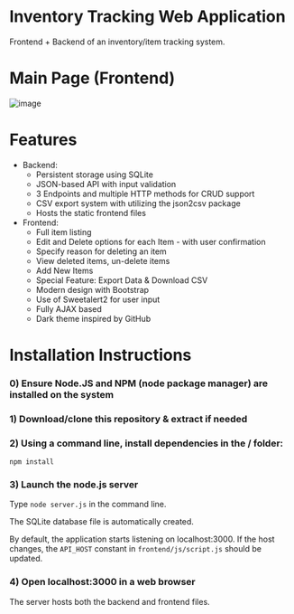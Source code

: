 # Inventory Tracking Web Application

Frontend + Backend of an inventory/item tracking system.

# Main Page (Frontend)
![image](https://user-images.githubusercontent.com/50718889/167464062-2b2302ae-6634-4a51-829b-b2f2410bd35c.png)

# Features
- Backend:
  - Persistent storage using SQLite
  - JSON-based API with input validation
  - 3 Endpoints and multiple HTTP methods for CRUD support
  - CSV export system with utilizing the json2csv package
  - Hosts the static frontend files
- Frontend:
  - Full item listing
  - Edit and Delete options for each Item - with user confirmation
  - Specify reason for deleting an item
  - View deleted items, un-delete items
  - Add New Items
  - Special Feature: Export Data & Download CSV
  - Modern design with Bootstrap
  - Use of Sweetalert2 for user input
  - Fully AJAX based
  - Dark theme inspired by GitHub

# Installation Instructions

### 0) Ensure Node.JS and NPM (node package manager) are installed on the system
### 1) Download/clone this repository & extract if needed
### 2) Using a command line, install dependencies in the / folder:
`npm install`

### 3) Launch the node.js server
Type `node server.js` in the command line.

The SQLite database file is automatically created.

By default, the application starts listening on localhost:3000. If the host changes, the `API_HOST` constant in `frontend/js/script.js` should be updated. 

### 4) Open localhost:3000 in a web browser

The server hosts both the backend and frontend files.